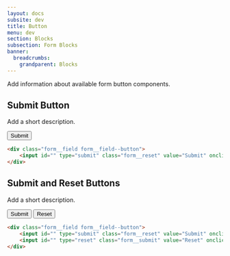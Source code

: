 ```yaml
---
layout: docs
subsite: dev
title: Button
menu: dev
section: Blocks
subsection: Form Blocks
banner:
  breadcrumbs:
    grandparent: Blocks
---
```


Add information about available form button components.

## Submit Button

Add a short description.

<form class="b-form">
  <div class="form__field form__field--button">
      <input id="" type="submit" class="form__reset" value="Submit" onclick="" onkeypress="">
  </div>
</form>

```html
<div class="form__field form__field--button">
    <input id="" type="submit" class="form__reset" value="Submit" onclick="" onkeypress="">
</div>
```

## Submit and Reset Buttons

Add a short description.

<form class="b-form">
  <div class="form__field form__field--button">
      <input id="" type="submit" class="form__reset" value="Submit" onclick="" onkeypress="">
      <input id="" type="reset" class="form__submit" value="Reset" onclick="" onkeypress="">
  </div>
</form>

```html
<div class="form__field form__field--button">
    <input id="" type="submit" class="form__reset" value="Submit" onclick="" onkeypress="">
    <input id="" type="reset" class="form__submit" value="Reset" onclick="" onkeypress="">
</div>
```